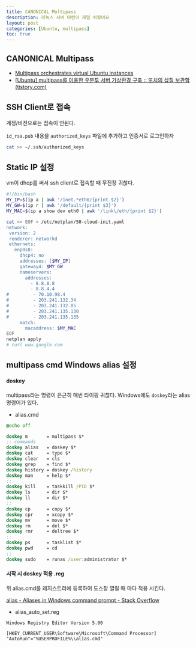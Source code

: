 ```yaml
---
title: CANONICAL Multipass
description: 리눅스 서버 마련이 제일 쉬웠어요
layout: post
categories: [Ubuntu, multipass]
toc: true
---
```


## CANONICAL Multipass

- [Multipass orchestrates virtual Ubuntu instances](https://multipass.run/)
- [[Ubuntu\] multipass를 이용한 우분투 서버 가상환경 구축 :: 또치의 삽질 보관함 (tistory.com)](https://ddochea.tistory.com/68)

## SSH Client로 접속

계정/비전으로는 접속이 안된다.

`id_rsa.pub` 내용을 `authorized_keys` 파일에 추가하고 인증서로 로그인하자

```bash
cat >> ~/.ssh/authorized_keys
```

## Static IP 설정

vm이 dhcp를 써서 ssh client로 접속할 때 무진장 귀찮다.

```bash
#!/bin/bash
MY_IP=$(ip a | awk '/inet.*eth0/{print $2}')
MY_GW=$(ip r | awk '/default/{print $3}')
MY_MAC=$(ip a show dev eth0 | awk '/link\/eth/{print $2}')

cat << EOF > /etc/netplan/50-cloud-init.yaml
network:
 version: 2
 renderer: networkd
 ethernets:
   enp0s8:
     dhcp4: no
     addresses: [$MY_IP]
     gateway4: $MY_GW
     nameservers:
       addresses: 
         - 8.8.8.8
         - 8.8.4.4
#         - 70.10.98.4
#         - 203.241.132.34
#         - 203.241.132.85
#         - 203.241.135.130
#         - 203.241.135.135         
     match:
       macaddress: $MY_MAC
EOF
netplan apply
# curl www.google.com
```

## multipass cmd Windows alias 설정

#### doskey

multipass라는 명령이 은근히 매번 타이핑 귀찮다. Windows에도 `doskey`라는 alias 명령어가 있다.

- alias.cmd

```cmd
@echo off

doskey m       = multipass $*
:: commands
doskey alias   = doskey $*
doskey cat     = type $*
doskey clear   = cls
doskey grep    = find $*
doskey history = doskey /history
doskey man     = help $*
::
doskey kill    = taskkill /PID $*
doskey ls      = dir $*
doskey ll      = dir $*
::
doskey cp      = copy $*
doskey cpr     = xcopy $*
doskey mv      = move $*
doskey rm      = del $*
doskey rmr     = deltree $*
::
doskey ps      = tasklist $*
doskey pwd     = cd
::
doskey sudo    = runas /user:administrator $*
```

#### 시작 시 doskey 적용 .reg

위 alias.cmd를 레지스트리에 등록하여 도스창 열릴 때 마다 적용 시킨다.

[alias - Aliases in Windows command prompt - Stack Overflow](https://stackoverflow.com/questions/20530996/aliases-in-windows-command-prompt)

- alias_auto_set.reg

```
Windows Registry Editor Version 5.00

[HKEY_CURRENT_USER\Software\Microsoft\Command Processor]
"AutoRun"="%USERPROFILE%\\alias.cmd"
```
